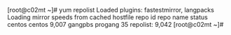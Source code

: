 [root@c02mt ~]# yum repolist
Loaded plugins: fastestmirror, langpacks
Loading mirror speeds from cached hostfile
repo id                                             repo name                                           status
centos                                              centos                                              9,007
gangpbs                                             progang                                                35
repolist: 9,042
[root@c02mt ~]# 
